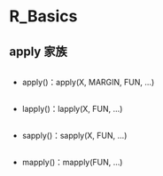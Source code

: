 # R_Basics

## apply 家族
```
```

* apply()：apply(X, MARGIN, FUN, …)
```
```

* lapply()：lapply(X, FUN, …)
```
```

* sapply()：sapply(X, FUN, …)
```
```

* mapply()：mapply(FUN, …)
```
```

